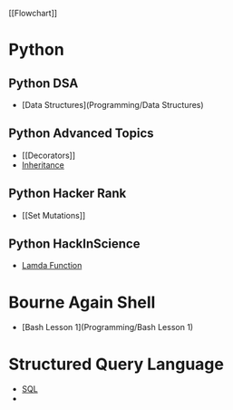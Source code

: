 [[Flowchart]]


# Python
## Python DSA
- [Data Structures](Programming/Data Structures)
## Python Advanced Topics
- [[Decorators]]
- [Inheritance](Programming/Inheritance)


## Python Hacker Rank
- [[Set Mutations]]

## Python HackInScience
- [Lamda Function](/Programming/Lamda)


# Bourne Again Shell
- [Bash Lesson 1](Programming/Bash Lesson 1)

# Structured Query Language
- [SQL](Programming/SQL)
- 